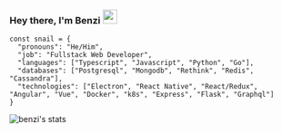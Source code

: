 ### Hey there, I'm Benzi <img src="https://i.imgur.com/zaAmapb.png" width="25">
```
const snail = {
  "pronouns": "He/Him",
  "job": "Fullstack Web Developer",
  "languages": ["Typescript", "Javascript", "Python", "Go"],
  "databases": ["Postgresql", "Mongodb", "Rethink", "Redis", "Cassandra"],
  "technologies": ["Electron", "React Native", "React/Redux", "Angular", "Vue", "Docker", "k8s", "Express", "Flask", "Graphql"]
}
```

![benzi's stats](https://github-readme-stats.vercel.app/api?username=benzigeek&theme=chartreuse-dark&show_icons=true)
